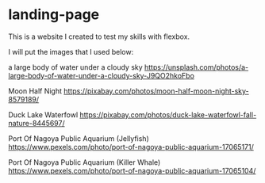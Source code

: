 # landing-page

This is a website I created to test my skills with flexbox. 

I will put the images that I used below:

a large body of water under a cloudy sky
https://unsplash.com/photos/a-large-body-of-water-under-a-cloudy-sky-J9QO2hkoFbo

Moon Half Night
https://pixabay.com/photos/moon-half-moon-night-sky-8579189/

Duck Lake Waterfowl
https://pixabay.com/photos/duck-lake-waterfowl-fall-nature-8445697/

Port Of Nagoya Public Aquarium (Jellyfish)
https://www.pexels.com/photo/port-of-nagoya-public-aquarium-17065171/

Port Of Nagoya Public Aquarium (Killer Whale)
https://www.pexels.com/photo/port-of-nagoya-public-aquarium-17065104/

